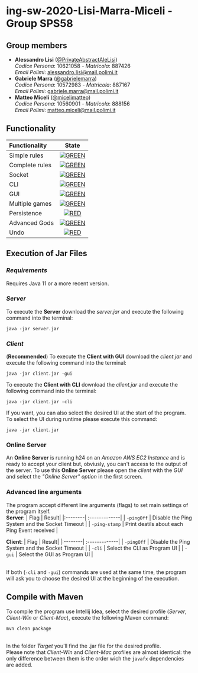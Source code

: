 # ing-sw-2020-Lisi-Marra-Miceli - Group SPS58
## Group members
- **Alessandro Lisi** ([@PrivateAbstractAleLisi](https://github.com/PrivateAbstractAleLisi)) <br>*Codice Persona*: 10621058 - *Matricola*: 887426 <br>*Email Polimi*: alessandro.lisi@mail.polimi.it
- **Gabriele Marra** ([@gabrielemarra](https://github.com/gabrielemarra)) <br>*Codice Persona*: 10572983 - *Matricola*: 887167<br>*Email Polimi*: gabriele.marra@mail.polimi.it
- **Matteo Miceli** ([@micelimatteo](https://github.com/micelimatteo)) <br>*Codice Persona*: 10560901 - *Matricola*: 888156 <br>*Email Polimi*: matteo.miceli@mail.polimi.it

## Functionality

| Functionality | State |
|:-----------------------|:------------------------------------:|
| Simple rules | [![GREEN](https://placehold.it/15/44bb44/44bb44)](#) |
| Complete rules | [![GREEN](https://placehold.it/15/44bb44/44bb44)](#) |
| Socket | [![GREEN](https://placehold.it/15/44bb44/44bb44)](#) |
| CLI | [![GREEN](https://placehold.it/15/44bb44/44bb44)](#) |
| GUI | [![GREEN](https://placehold.it/15/44bb44/44bb44)](#)|
| Multiple games | [![GREEN](https://placehold.it/15/44bb44/44bb44)](#) |
| Persistence | [![RED](https://placehold.it/15/f03c15/f03c15)](#) |
| Advanced Gods | [![GREEN](https://placehold.it/15/44bb44/44bb44)](#) |
| Undo | [![RED](https://placehold.it/15/f03c15/f03c15)](#) |

## Execution of Jar Files
### *Requirements*
Requires Java 11 or a more recent version.

### *Server*
To execute the **Server** download the *server.jar* and execute the following command into the terminal:
``` 
java -jar server.jar
``` 

### *Client*
(**Recommended**) To execute the **Client with GUI** download the *client.jar* and execute the following command into the terminal:
``` 
java -jar client.jar -gui
``` 

To execute the **Client with CLI** download the *client.jar* and execute the following command into the terminal:
```
java -jar client.jar -cli
``` 

If you want, you can also select the desired UI at the start of the program. To select the UI during runtime please execute this command:
``` 
java -jar client.jar
```

### Online Server

An **Online Server** is running h24 on an *Amazon AWS EC2 Instance* and is ready to accept your client but, obviusly, you can't access to the output of the server.
To use this **Online Server** please open the *client* with the *GUI* and select the *"Online Server" option* in the first screen.

### Advanced line arguments
The program accept different line arguments (flags) to set main settings of the program itself.
<br>
**Server**:
| Flag | Result|
|:--------| :-------------|
| ``-pingOff`` | Disable the Ping System and the Socket Timeout |
| ``-ping-stamp``  | Print deatils about each Ping Event received |

**Client**:
| Flag | Result|
|:--------| :-------------|
| ``-pingOff`` | Disable the Ping System and the Socket Timeout |
| ``-cli``  | Select the CLI as Program UI |
| ``-gui``  | Select the GUI as Program UI |

<br>If both (``-cli`` and ``-gui``) commands are used at the same time, the program will ask you to choose the desired UI at the beginning of the execution.


## Compile with Maven
To compile the program use Intellij Idea, select the desired profile (*Server*, *Client-Win* or *Client-Mac*), execute the following Maven command:
```
mvn clean package
``` 
<br>In the folder *Target* you'll find the .jar file for the desired profile.
<br>Please note that *Client-Win* and *Client-Mac* profiles are almost identical: the only difference between them is the order wich the ``javafx`` dependencies are added.

<!--
[![RED](https://placehold.it/15/f03c15/f03c15)](#)
[![YELLOW](https://placehold.it/15/ffdd00/ffdd00)](#)
[![GREEN](https://placehold.it/15/44bb44/44bb44)](#)
-->


